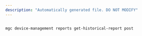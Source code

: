 ```yaml
---
description: "Automatically generated file. DO NOT MODIFY"
---
```


```bash

mgc device-management reports get-historical-report post

```